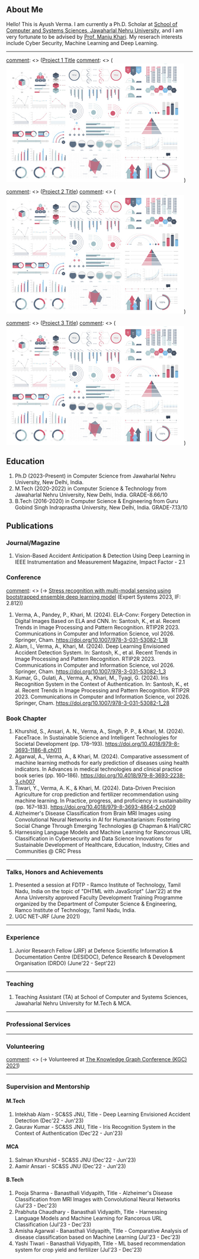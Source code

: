 
## About Me

Hello! This is Ayush Verma. I am currently a Ph.D. Scholar at <a href="https://jnu.ac.in/scss/" target="_blank">School of Computer and Systems Sciences, Jawaharlal Nehru University</a>, and I am very fortunate to be advised by <a href="https://scholar.google.com/citations?user=JB9wY5YAAAAJ&hl=en" target="_blank">Prof. Manju Khari</a>.
My reserach interests include Cyber Security, Machine Learning and Deep Learning. 

---

[comment]: <> (### Projects)

[comment]: <> ([Project 1 Title](/sample_page)
[comment]: <> (<img src="images/dummy_thumbnail.jpg?raw=true"/>)

[comment]: <> (---)
[comment]: <> ([Project 2 Title](/pdf/sample_presentation.pdf))
[comment]: <> (<img src="images/dummy_thumbnail.jpg?raw=true"/>)

[comment]: <> (---)
[comment]: <> ([Project 3 Title](http://example.com/))
[comment]: <> (<img src="images/dummy_thumbnail.jpg?raw=true"/>)

[comment]: <> (---)

## Education
1. Ph.D (2023-Present) in Computer Science from Jawaharlal Nehru University, New Delhi, India.
2. M.Tech (2020-2022) in Computer Science & Technology from Jawaharlal Nehru University, New Delhi, India. GRADE-8.66/10
3. B.Tech (2016-2020) in Computer Science & Engineering from Guru Gobind Singh Indraprastha University, New Delhi, India. GRADE-7.13/10

## Publications

### Journal/Magazine

1. Vision-Based Accident Anticipation & Detection Using Deep Learning in IEEE Instrumentation and Measurement Magazine, Impact Factor - 2.1

### Conference

[comment]: <> (-> <a href="https://onlinelibrary.wiley.com/doi/abs/10.1111/exsy.13239">Stress recognition with multi-modal sensing using bootstrapped ensemble deep learning model</a> (Expert Systems 2023, IF: 2.812))
1. Verma, A., Pandey, P., Khari, M. (2024). ELA-Conv: Forgery Detection in Digital Images Based on ELA and CNN. In: Santosh, K., et al. Recent Trends in Image Processing and Pattern Recognition. RTIP2R 2023. Communications in Computer and Information Science, vol 2026. Springer, Cham. <a href="https://doi.org/10.1007/978-3-031-53082-1_18" target="_blank">https://doi.org/10.1007/978-3-031-53082-1_18</a><br>
2. Alam, I., Verma, A., Khari, M. (2024). Deep Learning Envisioned Accident Detection System. In: Santosh, K., et al. Recent Trends in Image Processing and Pattern Recognition. RTIP2R 2023. Communications in Computer and Information Science, vol 2026. Springer, Cham. <a href="https://doi.org/10.1007/978-3-031-53082-1_3" target="_blank">https://doi.org/10.1007/978-3-031-53082-1_3</a><br>
3. Kumar, G., Gulati, A., Verma, A., Khari, M., Tyagi, G. (2024). Iris Recognition System in the Context of Authentication. In: Santosh, K., et al. Recent Trends in Image Processing and Pattern Recognition. RTIP2R 2023. Communications in Computer and Information Science, vol 2026. Springer, Cham. <a href="https://doi.org/10.1007/978-3-031-53082-1_28" target="_blank">https://doi.org/10.1007/978-3-031-53082-1_28</a><br>

### Book Chapter

1. Khurshid, S., Ansari, A. N., Verma, A., Singh, P. P., & Khari, M. (2024). FaceTrace. In Sustainable Science and Intelligent Technologies for Societal Development (pp. 178–193). <a href="https://doi.org/10.4018/979-8-3693-1186-8.ch011" target="_blank">https://doi.org/10.4018/979-8-3693-1186-8.ch011</a><br>
2. Agarwal, A., Verma, A., & Khari, M. (2024). Comparative assessment of machine learning methods for early prediction of diseases using health indicators. In Advances in medical technologies and clinical practice book series (pp. 160–186). <a href="https://doi.org/10.4018/979-8-3693-2238-3.ch007" target="_blank">https://doi.org/10.4018/979-8-3693-2238-3.ch007</a><br>
3. Tiwari, Y., Verma, A. K., & Khari, M. (2024). Data-Driven Precision Agriculture for crop prediction and fertilizer recommendation using machine learning. In Practice, progress, and proficiency in sustainability (pp. 167–183). <a href="https://doi.org/10.4018/979-8-3693-4864-2.ch009" target="_blank">https://doi.org/10.4018/979-8-3693-4864-2.ch009</a><br>
4. Alzheimer's Disease Classification from Brain MRI Images using Convolutional Neural Networks in AI for Humanitarianism: Fostering Social Change Through Emerging Technologies @ Chapman & Hall/CRC<br>
5. Harnessing Language Models and Machine Learning for Rancorous URL Classification in Cybersecurity and Data Science Innovations for Sustainable Development of Healthcare, Education, Industry, Cities and Communities @ CRC Press<br>

---

### Talks, Honors and Achievements

1. Presented a session at FDTP - Ramco Institute of Technology, Tamil Nadu, India on the topic of "DHTML with JavaScript" (Jan'22) at the Anna University approved Faculty Development Training Programme organized by the Department of Computer Science & Engineering, Ramco Institute of Technology, Tamil Nadu, India.
2. UGC NET-JRF (June 2021)

---

### Experience

1. Junior Research Fellow (JRF) at Defence Scientific Information & Documentation Centre (DESIDOC), Defence Research & Development Organisation (DRDO) (June'22 - Sept'22)

---
### Teaching

1. Teaching Assistant (TA) at School of Computer and Systems Sciences, Jawaharlal Nehru University for M.Tech & MCA.

---
### Professional Services
[comment]: <> (-> Reviewer for ASONAM 2023)

---
### Volunteering

[comment]: <> (-> Volunteered at <a href="https://www.knowledgegraph.tech/kgc2021/">The Knowledge Graph Conference (KGC) 2021</a>)

---
### Supervision and Mentorship

#### M.Tech
1. Intekhab Alam - SC&SS JNU,  Title - Deep Learning Envisioned Accident Detection (Dec'22 - Jun'23)<br>
2. Gaurav Kumar - SC&SS JNU, Title - Iris Recognition System in the Context of Authentication (Dec'22 - Jun'23)<br>

#### MCA
1. Salman Khurshid - SC&SS JNU (Dec'22 - Jun'23)<br>
2. Aamir Ansari - SC&SS JNU (Dec'22 - Jun'23)<br>

#### B.Tech
1. Pooja Sharma - Banasthali Vidyapith, Title - Alzheimer's Disease Classification from MRI Images with Convolutional Neural Networks (Jul'23 - Dec'23) <br>
2. Prabhuta Chaudhary - Banasthali Vidyapith, Title - Harnessing Language Models and Machine Learning for Rancorous URL Classification (Jul'23 - Dec'23) <br>
3. Amisha Agarwal - Banasthali Vidyapith, Title - Comparative Analysis of disease classification based on
Machine Learning (Jul'23 - Dec'23) <br>
4. Yashi Tiwari - Banasthali Vidyapith, Title - ML based recommendation system for crop yield and fertilizer (Jul'23 - Dec'23) <br>




